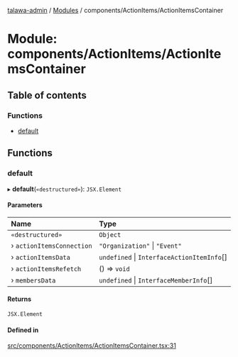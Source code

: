 [talawa-admin](../README.md) / [Modules](../modules.md) / components/ActionItems/ActionItemsContainer

# Module: components/ActionItems/ActionItemsContainer

## Table of contents

### Functions

- [default](components_ActionItems_ActionItemsContainer.md#default)

## Functions

### default

▸ **default**(`«destructured»`): `JSX.Element`

#### Parameters

| Name | Type |
| :------ | :------ |
| `«destructured»` | `Object` |
| › `actionItemsConnection` | ``"Organization"`` \| ``"Event"`` |
| › `actionItemsData` | `undefined` \| `InterfaceActionItemInfo`[] |
| › `actionItemsRefetch` | () =\> `void` |
| › `membersData` | `undefined` \| `InterfaceMemberInfo`[] |

#### Returns

`JSX.Element`

#### Defined in

[src/components/ActionItems/ActionItemsContainer.tsx:31](https://github.com/pateldivyesh1323/talawa-admin/blob/f5c4099/src/components/ActionItems/ActionItemsContainer.tsx#L31)
